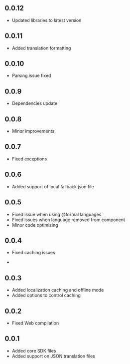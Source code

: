 ## 0.0.12

* Updated libraries to latest version

## 0.0.11

* Added translation formatting

## 0.0.10

* Parsing issue fixed

## 0.0.9

* Dependencies update

## 0.0.8

* Minor improvements

## 0.0.7

* Fixed exceptions

## 0.0.6

* Added support of local fallback json file

## 0.0.5

* Fixed issue when using @formal languages
* Fixed issues when language removed from component
* Minor code optimizing

## 0.0.4

* Fixed caching issues

* 
## 0.0.3

* Added localization caching and offline mode
* Added options to control caching

## 0.0.2

* Fixed Web compilation

## 0.0.1

* Added core SDK files
* Added support on JSON translation files
